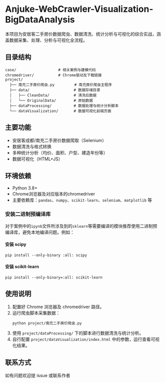 # Anjuke-WebCrawler-Visualization-BigDataAnalysis

本项目为安居客二手房价数据爬虫、数据清洗、统计分析与可视化的综合实战，涵盖数据采集、处理、分析与可视化全流程。

## 目录结构

```
case/                   # 相关案例与建模代码
chromedriver/           # Chrome驱动及下载链接
project/
  ├── 南充二手房价爬虫.py         # 南充房价爬虫主程序
  ├── data/                    # 数据存储目录
  │   ├── CleanData/           # 清洗后数据
  │   └── OriginalData/        # 原始数据
  ├── dataProcessing/          # 数据处理与统计分析脚本
  └── dataVisualization/       # 数据可视化前端页面
```

## 主要功能

- 安居客成都/南充二手房价数据爬取（Selenium）
- 数据清洗与格式转换
- 多种统计分析（均价、面积、户型、建造年份等）
- 数据可视化（HTML+JS）

## 环境依赖

- Python 3.8+
- Chrome浏览器及对应版本的chromedriver
- 主要依赖库：`pandas`、`numpy`、`scikit-learn`、`selenium`、`matplotlib` 等

### 安装二进制预编译库

对于案例中的`ipynb`文件所涉及到的`sklearn`等需要编译的模块推荐使用二进制预编译库，避免本地编译问题。例如：

#### 安装 scipy
```
pip install --only-binary :all: scipy
```
#### 安装 scikit-learn
```
pip install --only-binary=:all: scikit-learn
```

## 使用说明

1. 配置好 Chrome 浏览器及 chromedriver 路径。
2. 运行爬虫脚本采集数据：
   ```
   python project/南充二手房价爬虫.py
   ```
3. 使用 `project/dataProcessing/` 下的脚本进行数据清洗与统计分析。
4. 自行配置 `project/dataVisualization/index.html` 中的参数，运行查看可视化结果。

## 联系方式

如有问题欢迎提 issue 或联系作者